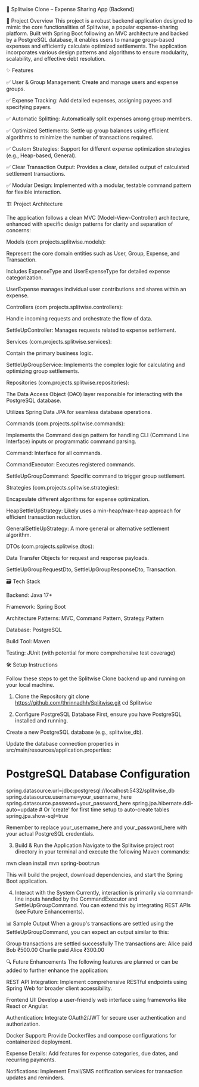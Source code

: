 💸 Splitwise Clone – Expense Sharing App (Backend)

🚀 Project Overview
This project is a robust backend application designed to mimic the core functionalities of Splitwise, a popular expense-sharing platform. Built with Spring Boot following an MVC architecture and backed by a PostgreSQL database, it enables users to manage group-based expenses and efficiently calculate optimized settlements. The application incorporates various design patterns and algorithms to ensure modularity, scalability, and effective debt resolution.

✨ Features

✅ User & Group Management: Create and manage users and expense groups.

✅ Expense Tracking: Add detailed expenses, assigning payees and specifying payers.

✅ Automatic Splitting: Automatically split expenses among group members.

✅ Optimized Settlements: Settle up group balances using efficient algorithms to minimize the number of transactions required.

✅ Custom Strategies: Support for different expense optimization strategies (e.g., Heap-based, General).

✅ Clear Transaction Output: Provides a clear, detailed output of calculated settlement transactions.

✅ Modular Design: Implemented with a modular, testable command pattern for flexible interaction.


🏗️ Project Architecture


The application follows a clean MVC (Model-View-Controller) architecture, enhanced with specific design patterns for clarity and separation of concerns:

Models (com.projects.splitwise.models):

Represent the core domain entities such as User, Group, Expense, and Transaction.

Includes ExpenseType and UserExpenseType for detailed expense categorization.

UserExpense manages individual user contributions and shares within an expense.

Controllers (com.projects.splitwise.controllers):

Handle incoming requests and orchestrate the flow of data.

SettleUpController: Manages requests related to expense settlement.

Services (com.projects.splitwise.services):

Contain the primary business logic.

SettleUpGroupService: Implements the complex logic for calculating and optimizing group settlements.

Repositories (com.projects.splitwise.repositories):

The Data Access Object (DAO) layer responsible for interacting with the PostgreSQL database.

Utilizes Spring Data JPA for seamless database operations.

Commands (com.projects.splitwise.commands):

Implements the Command design pattern for handling CLI (Command Line Interface) inputs or programmatic command parsing.

Command: Interface for all commands.

CommandExecutor: Executes registered commands.

SettleUpGroupCommand: Specific command to trigger group settlement.

Strategies (com.projects.splitwise.strategies):

Encapsulate different algorithms for expense optimization.

HeapSettleUpStrategy: Likely uses a min-heap/max-heap approach for efficient transaction reduction.

GeneralSettleUpStrategy: A more general or alternative settlement algorithm.

DTOs (com.projects.splitwise.dtos):

Data Transfer Objects for request and response payloads.

SettleUpGroupRequestDto, SettleUpGroupResponseDto, Transaction.

🗃️ Tech Stack


Backend: Java 17+

Framework: Spring Boot

Architecture Patterns: MVC, Command Pattern, Strategy Pattern

Database: PostgreSQL

Build Tool: Maven

Testing: JUnit (with potential for more comprehensive test coverage)

🛠️ Setup Instructions


Follow these steps to get the Splitwise Clone backend up and running on your local machine.

1. Clone the Repository
git clone https://github.com/thrinnadhh/Splitwise.git
cd Splitwise

3. Configure PostgreSQL Database
First, ensure you have PostgreSQL installed and running.

Create a new PostgreSQL database (e.g., splitwise_db).

Update the database connection properties in src/main/resources/application.properties:

# PostgreSQL Database Configuration
spring.datasource.url=jdbc:postgresql://localhost:5432/splitwise_db
spring.datasource.username=your_username_here
spring.datasource.password=your_password_here
spring.jpa.hibernate.ddl-auto=update # Or 'create' for first time setup to auto-create tables
spring.jpa.show-sql=true

Remember to replace your_username_here and your_password_here with your actual PostgreSQL credentials.

3. Build & Run the Application
Navigate to the Splitwise project root directory in your terminal and execute the following Maven commands:

mvn clean install
mvn spring-boot:run

This will build the project, download dependencies, and start the Spring Boot application.

4. Interact with the System
Currently, interaction is primarily via command-line inputs handled by the CommandExecutor and SettleUpGroupCommand. You can extend this by integrating REST APIs (see Future Enhancements).

📊 Sample Output
When a group's transactions are settled using the SettleUpGroupCommand, you can expect an output similar to this:

Group transactions are settled successfully
The transactions are:
Alice paid Bob ₹500.00
Charlie paid Alice ₹300.00

🔍 Future Enhancements
The following features are planned or can be added to further enhance the application:

REST API Integration: Implement comprehensive RESTful endpoints using Spring Web for broader client accessibility.

Frontend UI: Develop a user-friendly web interface using frameworks like React or Angular.

Authentication: Integrate OAuth2/JWT for secure user authentication and authorization.

Docker Support: Provide Dockerfiles and compose configurations for containerized deployment.

Expense Details: Add features for expense categories, due dates, and recurring payments.

Notifications: Implement Email/SMS notification services for transaction updates and reminders.
